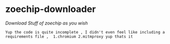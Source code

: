 # zoechip-downloader


*Download Stuff of zoechip as you wish*

``Yup the code is quite incomplete , I didn't even feel like including a requirements file , 
1.chromium
2.mitmproxy
yup thats it 
``
